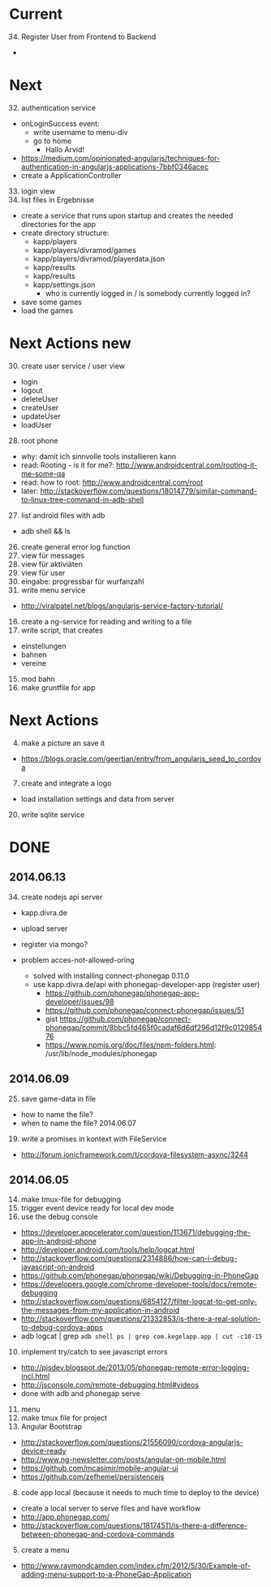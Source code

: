 Current
====================
34. Register User from Frontend to Backend
  - 

Next
====================

32. authentication service
  - onLoginSuccess event:
    - write username to menu-div
    - go to home
      - Hallo Arvid!
  - https://medium.com/opinionated-angularjs/techniques-for-authentication-in-angularjs-applications-7bbf0346acec
  - create a ApplicationController 
33. login view
29. list files in Ergebnisse
  - create a service that runs upon startup and creates the needed directories for the app
  - create directory structure:
    - kapp/players
    - kapp/players/divramod/games
    - kapp/players/divramod/playerdata.json
    - kapp/results
    - kapp/results
    - kapp/settings.json
      - who is currently logged in / is somebody currently logged in?
  - save some games
  - load the games

Next Actions new
====================
30. create user service / user view
  - login
  - logout
  - deleteUser
  - createUser
  - updateUser
  - loadUser
28. root phone
  - why: damit ich sinnvolle tools installieren kann
  - read: Rooting - is it for me?: http://www.androidcentral.com/rooting-it-me-some-qa
  - read: how to root: http://www.androidcentral.com/root
  - later: http://stackoverflow.com/questions/18014779/similar-command-to-linux-tree-command-in-adb-shell
27. list android files with adb
  - adb shell && ls
26. create general error log function
24. view für messages
23. view für aktiviäten
22. view für user
21. eingabe: progressbar für wurfanzahl
18. write menu service
  - http://viralpatel.net/blogs/angularjs-service-factory-tutorial/
16. create a ng-service for reading and writing to a file
17. write script, that creates
  - einstellungen
  - bahnen
  - vereine
15. mod bahn
13. make gruntfile for app

Next Actions
===============================================================
4. make a picture an save it
  * https://blogs.oracle.com/geertjan/entry/from_angularjs_seed_to_cordova
7. create and integrate a logo
- load installation settings and data from server
20. write sqlite service

DONE
===============================================================

2014.06.13
--------------------

34. create nodejs api server
  - kapp.divra.de
  - upload server
  - register via mongo?

  - problem acces-not-allowed-oring
    - solved with installing connect-phonegap 0.11.0
    - use kapp.divra.de/api with phonegap-developer-app (register user)
      - https://github.com/phonegap/phonegap-app-developer/issues/98 
      - https://github.com/phonegap/connect-phonegap/issues/51 
      - gist https://github.com/phonegap/connect-phonegap/commit/8bbc5fd465f0cadaf6d6df296d12f9c012985476 
      - https://www.npmjs.org/doc/files/npm-folders.html: /usr/lib/node_modules/phonegap

2014.06.09
--------------------

25. save game-data in file
  - how to name the file?
  - when to name the file?
2014.06.07
19. write a promises in kontext with FileService
  - http://forum.ionicframework.com/t/cordova-filesystem-async/3244

2014.06.05
--------------------

14. make tmux-file for debugging
9. trigger event device ready for local dev mode
6. use the debug console
  * https://developer.appcelerator.com/question/113671/debugging-the-app-in-android-phone
  * http://developer.android.com/tools/help/logcat.html
  * http://stackoverflow.com/questions/2314886/how-can-i-debug-javascript-on-android
  * https://github.com/phonegap/phonegap/wiki/Debugging-in-PhoneGap
  * https://developers.google.com/chrome-developer-tools/docs/remote-debugging
  * http://stackoverflow.com/questions/6854127/filter-logcat-to-get-only-the-messages-from-my-application-in-android 
  * http://stackoverflow.com/questions/21332853/is-there-a-real-solution-to-debug-cordova-apps 
  * adb logcat | grep `adb shell ps | grep com.kegelapp.app | cut -c10-15`
10. implement try/catch to see javascript errors
  - http://pjsdev.blogspot.de/2013/05/phonegap-remote-error-logging-incl.html
  - http://jsconsole.com/remote-debugging.html#videos 
  - done with adb and phonegap serve
11. menu
12. make tmux file for project
1. Angular Bootstrap
  * http://stackoverflow.com/questions/21556090/cordova-angularjs-device-ready
  * http://www.ng-newsletter.com/posts/angular-on-mobile.html
  * https://github.com/mcasimir/mobile-angular-ui
  * https://github.com/zefhemel/persistencejs
8. code app local (because it needs to much time to deploy to the device)
  * create a local server to serve files and have workflow
  * http://app.phonegap.com/
  * http://stackoverflow.com/questions/18174511/is-there-a-difference-between-phonegap-and-cordova-commands
5. create a menu
  * http://www.raymondcamden.com/index.cfm/2012/5/30/Example-of-adding-menu-support-to-a-PhoneGap-Application
